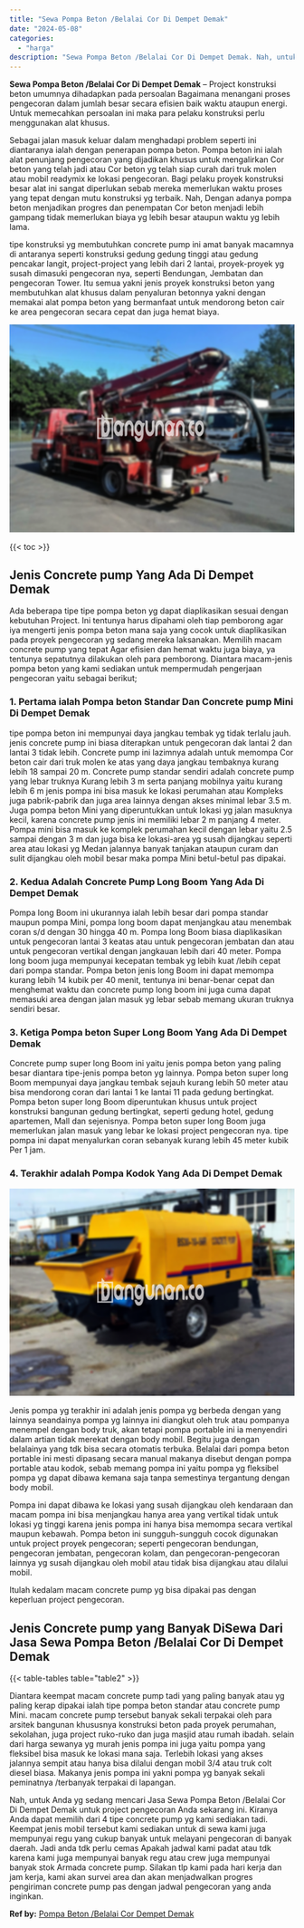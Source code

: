 ```yaml
---
title: "Sewa Pompa Beton /Belalai Cor Di Dempet Demak"
date: "2024-05-08"
categories: 
  - "harga"
description: "Sewa Pompa Beton /Belalai Cor Di Dempet Demak. Nah, untuk Anda yg sedang mencari Jasa Sewa Pompa Beton /Belalai Cor Di Dempet Demak untuk project pengecoran..."
---
```


**Sewa Pompa Beton /Belalai Cor Di Dempet Demak** – Project konstruksi beton umumnya dihadapkan pada persoalan Bagaimana menangani proses pengecoran dalam jumlah besar secara efisien baik waktu ataupun energi. Untuk memecahkan persoalan ini maka para pelaku konstruksi perlu menggunakan alat khusus.

Sebagai jalan masuk keluar dalam menghadapi problem seperti ini diantaranya ialah dengan penerapan pompa beton. Pompa beton ini ialah alat penunjang pengecoran yang dijadikan khusus untuk mengalirkan Cor beton yang telah jadi atau Cor beton yg telah siap curah dari truk molen atau mobil readymix ke lokasi pengecoran. Bagi pelaku proyek konstruksi besar alat ini sangat diperlukan sebab mereka memerlukan waktu proses yang tepat dengan mutu konstruksi yg terbaik. Nah, Dengan adanya pompa beton menjadikan progres dan penempatan Cor beton menjadi lebih gampang tidak memerlukan biaya yg lebih besar ataupun waktu yg lebih lama.

tipe konstruksi yg membutuhkan concrete pump ini amat banyak macamnya di antaranya seperti konstruksi gedung gedung tinggi atau gedung pencakar langit, project-project yang lebih dari 2 lantai, proyek-proyek yg susah dimasuki pengecoran nya, seperti Bendungan, Jembatan dan pengecoran Tower. Itu semua yakni jenis proyek konstruksi beton yang membutuhkan alat khusus dalam penyaluran betonnya yakni dengan memakai alat pompa beton yang bermanfaat untuk mendorong beton cair ke area pengecoran secara cepat dan juga hemat biaya.

![Sewa Pompa Beton /Belalai Cor Di Dempet Demak](/images/sewa-concrete-pump-03.png)

{{< toc >}}

## Jenis Concrete pump Yang Ada Di Dempet Demak

Ada beberapa tipe tipe pompa beton yg dapat diaplikasikan sesuai dengan kebutuhan Project. Ini tentunya harus dipahami oleh tiap pemborong agar iya mengerti jenis pompa beton mana saja yang cocok untuk diaplikasikan pada proyek pengecoran yg sedang mereka laksanakan. Memilih macam concrete pump yang tepat Agar efisien dan hemat waktu juga biaya, ya tentunya sepatutnya dilakukan oleh para pemborong. Diantara macam-jenis pompa beton yang kami sediakan untuk mempermudah pengerjaan pengecoran yaitu sebagai berikut;

### 1\. Pertama ialah Pompa beton Standar Dan Concrete pump Mini Di Dempet Demak

tipe pompa beton ini mempunyai daya jangkau tembak yg tidak terlalu jauh. jenis concrete pump ini biasa diterapkan untuk pengecoran dak lantai 2 dan lantai 3 tidak lebih. Concrete pump ini lazimnya adalah untuk memompa Cor beton cair dari truk molen ke atas yang daya jangkau tembaknya kurang lebih 18 sampai 20 m. Concrete pump standar sendiri adalah concrete pump yang lebar truknya Kurang lebih 3 m serta panjang mobilnya yaitu kurang lebih 6 m jenis pompa ini bisa masuk ke lokasi perumahan atau Kompleks juga pabrik-pabrik dan juga area lainnya dengan akses minimal lebar 3.5 m. Juga pompa beton Mini yang diperuntukkan untuk lokasi yg jalan masuknya kecil, karena concrete pump jenis ini memiliki lebar 2 m panjang 4 meter. Pompa mini bisa masuk ke komplek perumahan kecil dengan lebar yaitu 2.5 sampai dengan 3 m dan juga bisa ke lokasi-area yg susah dijangkau seperti area atau lokasi yg Medan jalannya banyak tanjakan ataupun curam dan sulit dijangkau oleh mobil besar maka pompa Mini betul-betul pas dipakai.

### 2\. Kedua Adalah Concrete Pump Long Boom Yang Ada Di Dempet Demak

Pompa long Boom ini ukurannya ialah lebih besar dari pompa standar maupun pompa Mini, pompa long boom dapat menjangkau atau menembak coran s/d dengan 30 hingga 40 m. Pompa long Boom biasa diaplikasikan untuk pengecoran lantai 3 keatas atau untuk pengecoran jembatan dan atau untuk pengecoran vertikal dengan jangkauan lebih dari 40 meter. Pompa long boom juga mempunyai kecepatan tembak yg lebih kuat /lebih cepat dari pompa standar. Pompa beton jenis long Boom ini dapat memompa kurang lebih 14 kubik per 40 menit, tentunya ini benar-benar cepat dan menghemat waktu dan concrete pump long boom ini juga cuma dapat memasuki area dengan jalan masuk yg lebar sebab memang ukuran truknya sendiri besar.

### 3\. Ketiga Pompa beton Super Long Boom Yang Ada Di Dempet Demak

Concrete pump super long Boom ini yaitu jenis pompa beton yang paling besar diantara tipe-jenis pompa beton yg lainnya. Pompa beton super long Boom mempunyai daya jangkau tembak sejauh kurang lebih 50 meter atau bisa mendorong coran dari lantai 1 ke lantai 11 pada gedung bertingkat. Pompa beton super long Boom diperuntukan khusus untuk project konstruksi bangunan gedung bertingkat, seperti gedung hotel, gedung apartemen, Mall dan sejenisnya. Pompa beton super long Boom juga memerlukan jalan masuk yang lebar ke lokasi project pengecoran nya. tipe pompa ini dapat menyalurkan coran sebanyak kurang lebih 45 meter kubik Per 1 jam.

### 4\. Terakhir adalah Pompa Kodok Yang Ada Di Dempet Demak

![Sewa Pompa Beton /Belalai Cor Di Dempet Demak](/images/sewa-concrete-pump-13.png)

Jenis pompa yg terakhir ini adalah jenis pompa yg berbeda dengan yang lainnya seandainya pompa yg lainnya ini diangkut oleh truk atau pompanya menempel dengan body truk, akan tetapi pompa portable ini ia menyendiri dalam artian tidak merekat dengan body mobil. Begitu juga dengan belalainya yang tdk bisa secara otomatis terbuka. Belalai dari pompa beton portable ini mesti dipasang secara manual makanya disebut dengan pompa portable atau kodok, sebab memang pompa ini yaitu pompa yg fleksibel pompa yg dapat dibawa kemana saja tanpa semestinya tergantung dengan body mobil.

Pompa ini dapat dibawa ke lokasi yang susah dijangkau oleh kendaraan dan macam pompa ini bisa menjangkau hanya area yang vertikal tidak untuk lokasi yg tinggi karena jenis pompa ini hanya bisa memompa secara vertikal maupun kebawah. Pompa beton ini sungguh-sungguh cocok digunakan untuk project proyek pengecoran; seperti pengecoran bendungan, pengecoran jembatan, pengecoran kolam, dan pengecoran-pengecoran lainnya yg susah dijangkau oleh mobil atau tidak bisa dijangkau atau dilalui mobil.

Itulah kedalam macam concrete pump yg bisa dipakai pas dengan keperluan project pengecoran.

## Jenis Concrete pump yang Banyak DiSewa Dari Jasa Sewa Pompa Beton /Belalai Cor Di Dempet Demak

{{< table-tables table="table2" >}}

Diantara keempat macam concrete pump tadi yang paling banyak atau yg paling kerap dipakai ialah tipe pompa beton standar atau concrete pump Mini. macam concrete pump tersebut banyak sekali terpakai oleh para arsitek bangunan khususnya konstruksi beton pada proyek perumahan, sekolahan, juga project ruko-ruko dan juga masjid atau rumah ibadah. selain dari harga sewanya yg murah jenis pompa ini juga yaitu pompa yang fleksibel bisa masuk ke lokasi mana saja. Terlebih lokasi yang akses jalannya sempit atau hanya bisa dilalui dengan mobil 3/4 atau truk colt diesel biasa. Makanya jenis pompa ini yakni pompa yg banyak sekali peminatnya /terbanyak terpakai di lapangan.

Nah, untuk Anda yg sedang mencari Jasa Sewa Pompa Beton /Belalai Cor Di Dempet Demak untuk project pengecoran Anda sekarang ini. Kiranya Anda dapat memilih dari 4 tipe concrete pump yg kami sediakan tadi. Keempat jenis mobil tersebut kami sediakan untuk di sewa kami juga mempunyai regu yang cukup banyak untuk melayani pengecoran di banyak daerah. Jadi anda tdk perlu cemas Apakah jadwal kami padat atau tdk karena kami juga mempunyai banyak regu atau crew juga mempunyai banyak stok Armada concrete pump. Silakan tlp kami pada hari kerja dan jam kerja, kami akan survei area dan akan menjadwalkan progres pengiriman concrete pump pas dengan jadwal pengecoran yang anda inginkan.

**Ref by:** [Pompa Beton /Belalai Cor Dempet Demak](https://id.wikipedia.org/wiki/Pompa)
